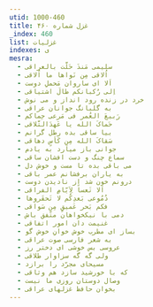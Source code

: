 ```yaml
---
utid: 1000-460
title: غزل شماره ۴۶۰
_index: 460
list: غزلیات
indexes: ی
mesra:
  - سلیمی مَنذَ حَلَّت بالعراقی
  - اُلاقی مِن نَواها ما اُلاقی
  - اَلا ای ساروان مَحملِ دوست
  - اِلی رُکبانکم طالَ اشتیاقی
  - خرد در زنده رود انداز و می نوش
  - به گلبانگ جوانان عراقی
  - رَبیعَ العُمر فی مَرعی حِماکم
  - حَماکَ الله یا عَهدَالتَّلاقی
  - بیا ساقی بده رطل گرانم
  - سَقاکَ الله مِن کَأسٍ دهاقی
  - جوانی باز میآرد به یادم
  - سماع چنگ و دست افشان ساقی
  - می باقی بده تا مست و خوش دل
  - به یاران برفشانم عمر باقی
  - درونم خون شد از نادیدن دوست
  - اَلا تَعساً لِاَیّامِ الفراقی
  - دُمُوعی بَعدِکُم لا تَحقَروها
  - فکم بَحر عَمیقٍ مِن سَواقی
  - دمی با نیکخواهان متّفق باش
  - غنیمت دان امور اتفاقی
  - بساز ای مطرب خوش خوانِ خوش گو
  - به شعر فارسی صوت عراقی
  - عروسی بس خوشی ای دختر رز
  - ولی گه گه سزاوار طلاقی
  - مسیحای مجرّد را برازد
  - که با خورشید سازد هم وثاقی
  - وصال دوستان روزی ما نیست
  - بخوان حافظ غزلهای عراقی
---
```

